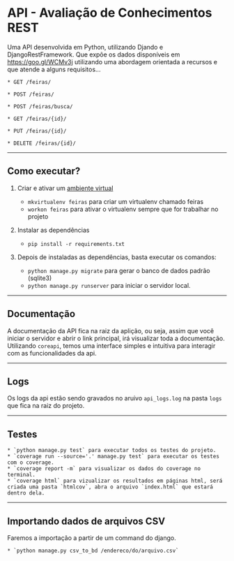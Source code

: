 
API - Avaliação de Conhecimentos REST
====

Uma API desenvolvida em Python, utilizando Djando e DjangoRestFramework. 
Que expõe os dados disponíveis em https://goo.gl/WCMv3j utilizando uma
abordagem orientada a recursos e que atende a alguns requisitos...


    * GET /feiras/

    * POST /feiras/

    * POST /feiras/busca/

    * GET /feiras/{id}/

    * PUT /feiras/{id}/

    * DELETE /feiras/{id}/


---
Como executar?
---
1. Criar e ativar um [ambiente virtual](http://docs.python-guide.org/en/latest/dev/virtualenvs/)
    * `mkvirtualenv feiras` para criar um virtualenv chamado feiras
    * `workon feiras` para ativar o virtualenv sempre que for trabalhar no projeto

2. Instalar as dependências
    * `pip install -r requirements.txt`

3. Depois de instaladas as dependências, basta executar os comandos:
    * `python manage.py migrate` para gerar o banco de dados padrão (sqlite3)
    * `python manage.py runserver` para iniciar o servidor local.


---
Documentação
---

A documentação da API fica na raiz da aplição, ou seja, assim que você iniciar o servidor e abrir o link principal, irá visualizar toda a documentação.
Utilizando `coreapi`, temos uma interface simples e intuitiva para interagir com as funcionalidades da api.


---
Logs
---

Os logs da api estão sendo gravados no aruivo `api_logs.log` na pasta `logs` que fica na raiz do projeto.


---
Testes
---

    * `python manage.py test` para executar todos os testes do projeto.
    * `coverage run --source='.' manage.py test` para executar os testes com o coverage.
    * `coverage report -m` para visualizar os dados do coverage no terminal.
    * `coverage html` para vizualizar os resultados em páginas html, será criada uma pasta `htmlcov`, abra o arquivo `index.html` que estará dentro dela.


---
Importando dados de arquivos CSV
---

Faremos a importação a partir de um command do django.

    * `python manage.py csv_to_bd /endereco/do/arquivo.csv`
